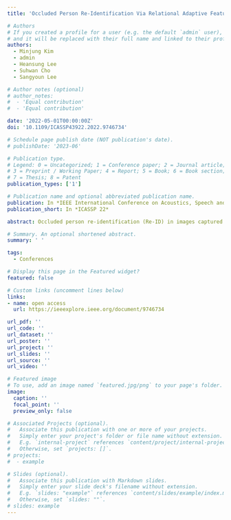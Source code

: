 ```yaml
---
title: 'Occluded Person Re-Identification Via Relational Adaptive Feature Correction Learning'

# Authors
# If you created a profile for a user (e.g. the default `admin` user), write the username (folder name) here
# and it will be replaced with their full name and linked to their profile.
authors:
  - Minjung Kim
  - admin
  - Heansung Lee
  - Suhwan Cho
  - Sangyoun Lee

# Author notes (optional)
# author_notes:
#  - 'Equal contribution'
#  - 'Equal contribution'

date: '2022-05-01T00:00:00Z'
doi: '10.1109/ICASSP43922.2022.9746734'

# Schedule page publish date (NOT publication's date).
# publishDate: '2023-06'

# Publication type.
# Legend: 0 = Uncategorized; 1 = Conference paper; 2 = Journal article;
# 3 = Preprint / Working Paper; 4 = Report; 5 = Book; 6 = Book section;
# 7 = Thesis; 8 = Patent
publication_types: ['1']

# Publication name and optional abbreviated publication name.
publication: In *IEEE International Conference on Acoustics, Speech and Signal Processing*
publication_short: In *ICASSP 22*

abstract: Occluded person re-identification (Re-ID) in images captured by multiple cameras is challenging because the target person is occluded by pedestrians or objects, especially in crowded scenes. In addition to the processes performed during holistic person Re-ID, occluded person Re-ID involves the removal of obstacles and the detection of partially visible body parts. Most existing methods utilize the off-the-shelf pose or parsing networks as pseudo labels, which are prone to error. To address these issues, we propose a novel Occlusion Correction Network (OCNet) that corrects features through relational-weight learning and obtains diverse and representative features without using external networks. In addition, we present a simple concept of a center feature in order to provide an intuitive solution to pedestrian occlusion scenarios. Furthermore, we suggest the idea of Separation Loss (SL) for focusing on different parts between global features and part features. We conduct extensive experiments on five challenging benchmark datasets for occluded and holistic Re-ID tasks to demonstrate that our method achieves superior performance to state-of-the-art methods especially on occluded scene.

# Summary. An optional shortened abstract.
summary: ' '

tags:
  - Conferences

# Display this page in the Featured widget?
featured: false

# Custom links (uncomment lines below)
links:
- name: open access
  url: https://ieeexplore.ieee.org/document/9746734

url_pdf: ''
url_code: ''
url_dataset: ''
url_poster: ''
url_project: ''
url_slides: ''
url_source: ''
url_video: ''

# Featured image
# To use, add an image named `featured.jpg/png` to your page's folder.
image:
  caption: ''
  focal_point: ''
  preview_only: false

# Associated Projects (optional).
#   Associate this publication with one or more of your projects.
#   Simply enter your project's folder or file name without extension.
#   E.g. `internal-project` references `content/project/internal-project/index.md`.
#   Otherwise, set `projects: []`.
# projects:
#  - example

# Slides (optional).
#   Associate this publication with Markdown slides.
#   Simply enter your slide deck's filename without extension.
#   E.g. `slides: "example"` references `content/slides/example/index.md`.
#   Otherwise, set `slides: ""`.
# slides: example
---
```

